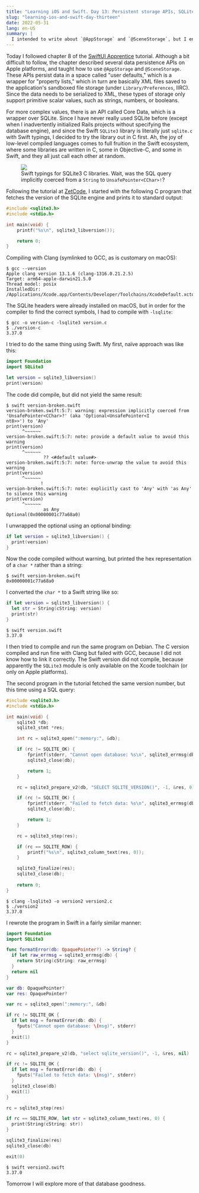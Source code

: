 ```yaml
---
title: "Learning iOS and Swift. Day 13: Persistent storage APIs, SQLite3"
slug: "learning-ios-and-swift-day-thirteen"
date: 2022-05-31
lang: en-US
summary: |
  I intended to write about `@AppStorage` and `@SceneStorage`, but I ended up playing around with SQLite3 in C and Swift.
---
```


Today I followed chapter 8 of the [SwiftUI Apprentice](https://www.kodeco.com/books/swiftui-apprentice/v1.0) tutorial.
Although a bit difficult to follow, the chapter described several data persistence APIs on Apple platforms, and taught how to use `@AppStorage` and `@SceneStorage`.
These APIs persist data in a space called "user defaults," which is a wrapper for "property lists," which in turn are basically XML files saved to the application's sandboxed file storage (under `Library/Preferences`, IIRC).
Since the data needs to be serialized to XML, these types of storage only support primitive scalar values, such as strings, numbers, or booleans.

For more complex values, there is an API called Core Data, which is a wrapper over SQLite.
Since I have never really used SQLite before (except when I inadvertently initialized Rails projects without specifying the database engine), and since the Swift `SQLite3` library is literally just `sqlite.c` with Swift typings, I decided to try the library out in C first.
Ah, the joy of low-level compiled languages comes to full fruition in the Swift ecosystem, where some libraries are written in C, some in Objective-C, and some in Swift, and they all just call each other at random.

<figure>
  <a href="/images/ios-13/sqlite3_prepare_v2.webp" title="Click to enlarge" target="_blank">
    <picture>
      <img src="/images/ios-13/sqlite3_prepare_v2.webp" />
    </picture>
  </a>
  <figcaption>
Swift typings for SQLite3 C libraries. Wait, was the SQL query implicitly coerced from a <code>String</code> to <code>UnsafePointer&lt;CChar&gt;!</code>?
</figcaption>
</figure>

Following the tutorial at [ZetCode](https://zetcode.com/db/sqlitec/), I started with the following C program that fetches the version of the SQLite engine and prints it to standard output:

```c
#include <sqlite3.h>
#include <stdio.h>

int main(void) {
	printf("%s\n", sqlite3_libversion());

	return 0;
}
```

Compiling with Clang (symlinked to GCC, as is customary on macOS):

```shell
$ gcc --version
Apple clang version 13.1.6 (clang-1316.0.21.2.5)
Target: arm64-apple-darwin21.5.0
Thread model: posix
InstalledDir: /Applications/Xcode.app/Contents/Developer/Toolchains/XcodeDefault.xctoolchain/usr/bin
```

The SQLite headers were already installed on macOS, but in order for the compiler to find the correct symbols, I had to compile with `-lsqlite`:

```shell
$ gcc -o version-c -lsqlite3 version.c
$ ./version-c
3.37.0
```

I tried to do the same thing using Swift. My first, na&#xEF;ve approach was like this:

```swift
import Foundation
import SQLite3

let version = sqlite3_libversion()
print(version)
```

The code did compile, but did not yield the same result:

```
$ swift version-broken.swift
version-broken.swift:5:7: warning: expression implicitly coerced from 'UnsafePointer<CChar>?' (aka 'Optional<UnsafePointer<I
nt8>>') to 'Any'
print(version)
      ^~~~~~~
version-broken.swift:5:7: note: provide a default value to avoid this warning
print(version)
      ^~~~~~~
              ?? <#default value#>
version-broken.swift:5:7: note: force-unwrap the value to avoid this warning
print(version)
      ^~~~~~~
             !
version-broken.swift:5:7: note: explicitly cast to 'Any' with 'as Any' to silence this warning
print(version)
      ^~~~~~~
              as Any
Optional(0x00000001c77a68a0)
```

I unwrapped the optional using an optional binding:

```swift
if let version = sqlite3_libversion() {
  print(version)
}
```

Now the code compiled without warning, but printed the hex representation of a `char *` rather than a string:

```shell
$ swift version-broken.swift
0x00000001c77a68a0
```

I converted the `char *` to a Swift string like so:

```swift
if let version = sqlite3_libversion() {
  let str = String(cString: version)
  print(str)
}
```

```shell
$ swift version.swift
3.37.0
```

I then tried to compile and run the same program on Debian.
The C version compiled and run fine with Clang but failed with GCC, because I did not know how to link it correctly.
The Swift version did not compile, because apparently the `SQLite3` module is only available on the Xcode toolchain (or only on Apple platforms).

The second program in the tutorial fetched the same version number, but this time using a SQL query:

```c
#include <sqlite3.h>
#include <stdio.h>

int main(void) {
	sqlite3 *db;
	sqlite3_stmt *res;

	int rc = sqlite3_open(":memory:", &db);

	if (rc != SQLITE_OK) {
		fprintf(stderr, "Cannot open database: %s\n", sqlite3_errmsg(db));
		sqlite3_close(db);

		return 1;
	}

	rc = sqlite3_prepare_v2(db, "SELECT SQLITE_VERSION()", -1, &res, 0);

	if (rc != SQLITE_OK) {
		fprintf(stderr, "Failed to fetch data: %s\n", sqlite3_errmsg(db));
		sqlite3_close(db);

		return 1;
	}

	rc = sqlite3_step(res);

	if (rc == SQLITE_ROW) {
		printf("%s\n", sqlite3_column_text(res, 0));
	}

	sqlite3_finalize(res);
	sqlite3_close(db);
	
	return 0;
}
```

```shell
$ clang -lsqlite3 -o version2 version2.c
$ ./version2
3.37.0
```

I rewrote the program in Swift in a fairly similar manner:

```swift
import Foundation
import SQLite3

func formatError(db: OpaquePointer?) -> String? {
  if let raw_errmsg = sqlite3_errmsg(db) {
    return String(cString: raw_errmsg)
  }
  return nil
}

var db: OpaquePointer?
var res: OpaquePointer?

var rc = sqlite3_open(":memory:", &db)

if rc != SQLITE_OK {
  if let msg = formatError(db: db) {
    fputs("Cannot open database: \(msg)", stderr)
  }
  exit(1)
}

rc = sqlite3_prepare_v2(db, "select sqlite_version()", -1, &res, nil)

if rc != SQLITE_OK {
  if let msg = formatError(db: db) {
    fputs("Failed to fetch data: \(msg)", stderr)
  }
  sqlite3_close(db)
  exit(1)
}

rc = sqlite3_step(res)

if rc == SQLITE_ROW, let str = sqlite3_column_text(res, 0) {
  print(String(cString: str))
}

sqlite3_finalize(res)
sqlite3_close(db)

exit(0)
```

```shell
$ swift version2.swift
3.37.0
```

Tomorrow I will explore more of that database goodness.
